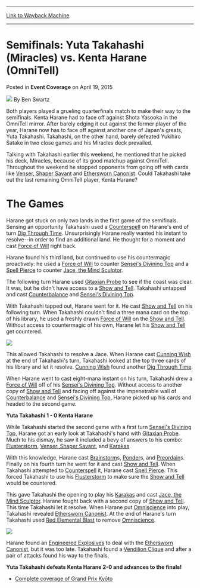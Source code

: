 
---
[Link to Wayback Machine](https://web.archive.org/web/20150911205413/http://magic.wizards.com/en/events/coverage/gpkyo15/yuta-takahashi-vs-kenta-harane-2015-04-19)

[_metadata_:author]:- "Ben Swartz"
[_metadata_:description]:- "Both players played a grueling quarterfinals match to make their way to the semifinals. Kenta Harane had to face off against Shota Yasooka in the OmniTell mirror. After barely edging it out against the former player of the year, Harane now has to face off against another one of Japan's greats, Yuta Takahashi. Takahashi, on the other hand, barely defeated Yukihiro Satake in two close games and his Miracles deck prevailed."
[_metadata_:generator]:- "Drupal 7 (http://drupal.org)"
[_metadata_:node]:- "379791"
[_metadata_:publish_date]:- "2015-04-19"
[_metadata_:source]:- "div-main-content"
[_metadata_:title]:- "Semifinals: Yuta Takahashi (Miracles) vs. Kenta Harane (OmniTell)"
[_metadata_:wayback_capture_timestamp]:- "2015-09-11 20:54:13"
[_metadata_:wayback_raw_url]:- "https://web.archive.org/web/20150911205413id_/http://magic.wizards.com/en/events/coverage/gpkyo15/yuta-takahashi-vs-kenta-harane-2015-04-19"
[_metadata_:wayback_url]:- "http://magic.wizards.com/en/events/coverage/gpkyo15/yuta-takahashi-vs-kenta-harane-2015-04-19"
---


Semifinals: Yuta Takahashi (Miracles) vs. Kenta Harane (OmniTell)
=================================================================



 Posted in **Event Coverage**
 on April 19, 2015 






![](https://media.magic.wizards.com/styles/auth_small/public/images/person/benswa-author.jpg)
By Ben Swartz










Both players played a grueling quarterfinals match to make their way to the semifinals. Kenta Harane had to face off against Shota Yasooka in the OmniTell mirror. After barely edging it out against the former player of the year, Harane now has to face off against another one of Japan's greats, Yuta Takahashi. Takahashi, on the other hand, barely defeated Yukihiro Satake in two close games and his Miracles deck prevailed.


Talking with Takahashi earlier this weekend, he mentioned that he picked his deck, Miracles, because of its good matchup against OmniTell. Throughout the weekend he stopped opponents from going off with cards like [Venser, Shaper Savant](http://gatherer.wizards.com/Pages/Card/Details.aspx?name=Venser%2C+Shaper+Savant) and [Ethersworn Canonist](http://gatherer.wizards.com/Pages/Card/Details.aspx?name=Ethersworn+Canonist). Could Takahashi take out the last remaining OmniTell player, Kenta Harane?


The Games
=========


Harane got stuck on only two lands in the first game of the semifinals. Sensing an opportunity Takahashi used a [Counterspell](http://gatherer.wizards.com/Pages/Card/Details.aspx?name=Counterspell) on Harane's end of turn [Dig Through Time](http://gatherer.wizards.com/Pages/Card/Details.aspx?name=Dig+Through+Time). Unsurprisingly Harane really wanted his instant to resolve--in order to find an additional land. He thought for a moment and cast [Force of Will](http://gatherer.wizards.com/Pages/Card/Details.aspx?name=Force+of+Will) right back.


Harane found his third land, but continued to use his countermagic proactively: he used a [Force of Will](http://gatherer.wizards.com/Pages/Card/Details.aspx?name=Force+of+Will) to counter [Sensei's Divining Top](http://gatherer.wizards.com/Pages/Card/Details.aspx?name=Sensei%27s+Divining+Top) and a [Spell Pierce](http://gatherer.wizards.com/Pages/Card/Details.aspx?name=Spell+Pierce) to counter [Jace, the Mind Sculptor](http://gatherer.wizards.com/Pages/Card/Details.aspx?name=Jace%2C+the+Mind+Sculptor).


The following turn Harane used [Gitaxian Probe](http://gatherer.wizards.com/Pages/Card/Details.aspx?name=Gitaxian+Probe) to see if the coast was clear. It was, but he didn't have access to a [Show and Tell](http://gatherer.wizards.com/Pages/Card/Details.aspx?name=Show+and+Tell). Takahashi untapped and cast [Counterbalance](http://gatherer.wizards.com/Pages/Card/Details.aspx?name=Counterbalance) and [Sensei's Divining Top](http://gatherer.wizards.com/Pages/Card/Details.aspx?name=Sensei%27s+Divining+Top).


With Takahashi tapped out, Harane went for it. He cast [Show and Tell](http://gatherer.wizards.com/Pages/Card/Details.aspx?name=Show+and+Tell) on his following turn. When Takahashi couldn't find a three mana card on the top of his library, he used a freshly drawn [Force of Will](http://gatherer.wizards.com/Pages/Card/Details.aspx?name=Force+of+Will) on the [Show and Tell](http://gatherer.wizards.com/Pages/Card/Details.aspx?name=Show+and+Tell). Without access to countermagic of his own, Harane let his [Show and Tell](http://gatherer.wizards.com/Pages/Card/Details.aspx?name=Show+and+Tell) get countered.


![](https://media.wizards.com/2015/events/gpkyo15/SF_harane_EN.jpg)  



This allowed Takahashi to resolve a Jace. When Harane cast [Cunning Wish](http://gatherer.wizards.com/Pages/Card/Details.aspx?name=Cunning+Wish) at the end of Takahashi's turn, Takahashi looked at the top three cards of his library and let it resolve. [Cunning Wish](http://gatherer.wizards.com/Pages/Card/Details.aspx?name=Cunning+Wish) found another [Dig Through Time](http://gatherer.wizards.com/Pages/Card/Details.aspx?name=Dig+Through+Time).


When Harane went to cast eight-mana instant on his turn, Takahashi drew a [Force of Will](http://gatherer.wizards.com/Pages/Card/Details.aspx?name=Force+of+Will) off of his [Sensei's Divining Top](http://gatherer.wizards.com/Pages/Card/Details.aspx?name=Sensei%27s+Divining+Top). Without access to another copy of [Show and Tell](http://gatherer.wizards.com/Pages/Card/Details.aspx?name=Show+and+Tell) and facing off against the impenetrable wall of [Counterbalance](http://gatherer.wizards.com/Pages/Card/Details.aspx?name=Counterbalance) and [Sensei's Divining Top](http://gatherer.wizards.com/Pages/Card/Details.aspx?name=Sensei%27s+Divining+Top), Harane picked up his cards and headed to the second game.


**Yuta Takahashi 1 - 0 Kenta Harane**


While Takahashi started the second game with a first turn [Sensei's Divining Top](http://gatherer.wizards.com/Pages/Card/Details.aspx?name=Sensei%27s+Divining+Top), Harane got an early look at Takahashi's hand with [Gitaxian Probe](http://gatherer.wizards.com/Pages/Card/Details.aspx?name=Gitaxian+Probe). Much to his dismay, he saw it included a bevy of answers to his combo: [Flusterstorm](http://gatherer.wizards.com/Pages/Card/Details.aspx?name=Flusterstorm), [Venser, Shaper Savant](http://gatherer.wizards.com/Pages/Card/Details.aspx?name=Venser%2C+Shaper+Savant), and [Karakas](http://gatherer.wizards.com/Pages/Card/Details.aspx?name=Karakas).


With this knowledge, Harane cast [Brainstorm](http://gatherer.wizards.com/Pages/Card/Details.aspx?name=Brainstorm)s, [Ponder](http://gatherer.wizards.com/Pages/Card/Details.aspx?name=Ponder)s, and [Preordain](http://gatherer.wizards.com/Pages/Card/Details.aspx?name=Preordain)s. Finally on his fourth turn he went for it and cast [Show and Tell](http://gatherer.wizards.com/Pages/Card/Details.aspx?name=Show+and+Tell). When Takahashi attempted to [Counterspell](http://gatherer.wizards.com/Pages/Card/Details.aspx?name=Counterspell) it, Harane cast [Spell Pierce](http://gatherer.wizards.com/Pages/Card/Details.aspx?name=Spell+Pierce). This forced Takahashi to use his [Flusterstorm](http://gatherer.wizards.com/Pages/Card/Details.aspx?name=Flusterstorm) to make sure the [Show and Tell](http://gatherer.wizards.com/Pages/Card/Details.aspx?name=Show+and+Tell) would be countered.


This gave Takahashi the opening to play his [Karakas](http://gatherer.wizards.com/Pages/Card/Details.aspx?name=Karakas) and cast [Jace, the Mind Sculptor](http://gatherer.wizards.com/Pages/Card/Details.aspx?name=Jace%2C+the+Mind+Sculptor). Harane fought back with a second copy of [Show and Tell](http://gatherer.wizards.com/Pages/Card/Details.aspx?name=Show+and+Tell). This time Takahashi let it resolve. When Harane put [Omniscience](http://gatherer.wizards.com/Pages/Card/Details.aspx?name=Omniscience) into play, Takahashi revealed [Ethersworn Canonist](http://gatherer.wizards.com/Pages/Card/Details.aspx?name=Ethersworn+Canonist). At the end of Harane's turn Takahashi used [Red Elemental Blast](http://gatherer.wizards.com/Pages/Card/Details.aspx?name=Red+Elemental+Blast) to remove [Omniscience](http://gatherer.wizards.com/Pages/Card/Details.aspx?name=Omniscience).


![](https://media.wizards.com/2015/events/gpkyo15/SF_takahashi_EN.jpg)  



Harane found an [Engineered Explosives](http://gatherer.wizards.com/Pages/Card/Details.aspx?name=Engineered+Explosives) to deal with the [Ethersworn Canonist](http://gatherer.wizards.com/Pages/Card/Details.aspx?name=Ethersworn+Canonist), but it was too late. Takahashi found a [Vendilion Clique](http://gatherer.wizards.com/Pages/Card/Details.aspx?name=Vendilion+Clique) and after a pair of attacks found his way to the finals.


**Yuta Takahashi defeats Kenta Harane 2-0 and advances to the finals!**


* [Complete coverage of Grand Prix Kyōto](/node/378321)

 




